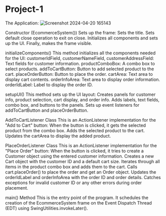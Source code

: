 # Project-1
The Application:
![Screenshot 2024-04-20 165143](https://github.com/basmalamoataz/Project-BasmalaMoataz/assets/89751842/67bf75d1-776b-413c-8e91-bcdd7dc76f27)

Constructor (EcommerceSystem())
Sets up the frame:
Sets the title.
Sets default close operation to exit on close.
Initializes all components and sets up the UI.
Finally, makes the frame visible.

initializeComponents()
This method initializes all the components needed for the UI:
customerIdField, customerNameField, customerAddressField: Text fields for customer information.
productComboBox: A combo box to select products.
addToCartButton: Button to add selected product to the cart.
placeOrderButton: Button to place the order.
cartArea: Text area to display cart contents.
orderInfoArea: Text area to display order information.
orderIdLabel: Label to display the order ID.

setupUI()
This method sets up the UI layout:
Creates panels for customer info, product selection, cart display, and order info.
Adds labels, text fields, combo box, and buttons to the panels.
Sets up event listeners for addToCartButton and placeOrderButton.

AddToCartListener Class
This is an ActionListener implementation for the "Add to Cart" button:
When the button is clicked, it gets the selected product from the combo box.
Adds the selected product to the cart.
Updates the cartArea to display the added product.

PlaceOrderListener Class
This is an ActionListener implementation for the "Place Order" button:
When the button is clicked, it tries to create a Customer object using the entered customer information.
Creates a new Cart object with the customer ID and a default cart size.
Iterates through all items in the product combo box and adds them to the cart.
Calls cart.placeOrder() to place the order and get an Order object.
Updates the orderIdLabel and orderInfoArea with the order ID and order details.
Catches exceptions for invalid customer ID or any other errors during order placement.

main() Method
This is the entry point of the program.
It schedules the creation of the EcommerceSystem frame on the Event Dispatch Thread (EDT) using SwingUtilities.invokeLater().



    
    

